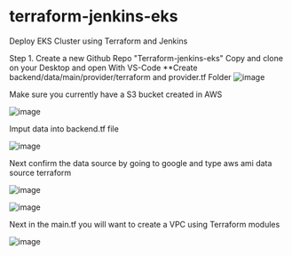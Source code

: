 # terraform-jenkins-eks
Deploy EKS Cluster using Terraform and Jenkins

Step 1. Create a new Github Repo "Terraform-jenkins-eks" Copy and clone on your Desktop and open With VS-Code
**Create backend/data/main/provider/terraform and provider.tf Folder
![image](https://github.com/rogerbarrow/terraform-jenkins-eks/assets/46138186/28f539ef-4b33-42b7-bc04-2cf5e4eb5cd0)


Make sure you currently have a S3 bucket created in AWS

![image](https://github.com/rogerbarrow/terraform-jenkins-eks/assets/46138186/0227f41a-28f6-4ee7-bfb4-46549c2183ef)

Imput data into backend.tf file

![image](https://github.com/rogerbarrow/terraform-jenkins-eks/assets/46138186/f7add93d-3567-4442-b764-8ab01fca3f02)

Next confirm the data source by going to google and type aws ami data source terraform

![image](https://github.com/rogerbarrow/terraform-jenkins-eks/assets/46138186/1f9a7211-623c-4b3a-8660-720e06d17571)


![image](https://github.com/rogerbarrow/terraform-jenkins-eks/assets/46138186/9e4d29b1-cafb-4170-b61f-d63d5b5c3a92)

Next in the main.tf you will want to create a VPC using Terraform modules

![image](https://github.com/rogerbarrow/terraform-jenkins-eks/assets/46138186/66b674e6-3343-42d6-838e-23dab8992447)
